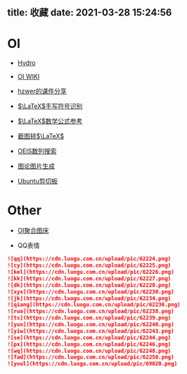 title: 收藏
date: 2021-03-28 15:24:56
---
# OI

- [Hydro](https://hydro.org.cn)
- [OI WIKI](https://oi-wiki.org)
- [hzwer的课件分享](https://github.com/hzwer/shareOI)
- [$\LaTeX$手写符号识别](http://detexify.kirelabs.org/classify.html)
- [$\LaTeX$数学公式参考](http://www.mohu.org/info/symbols/symbols.htm)

- [截图转$\LaTeX$](https://mathpix.com/)

- [OEIS数列搜索](https://oeis.org/)
- [图论图片生成](https://csacademy.com/app/graph_editor/)
- [Ubuntu剪切板](https://paste.ubuntu.com/)

# Other

- [OI聚合图床](https://p.oier.tk/)

- QQ表情

```markdown
![qq](https://cdn.luogu.com.cn/upload/pic/62224.png)
![cy](https://cdn.luogu.com.cn/upload/pic/62225.png)
![kel](https://cdn.luogu.com.cn/upload/pic/62226.png)
![kk](https://cdn.luogu.com.cn/upload/pic/62227.png)
![dk](https://cdn.luogu.com.cn/upload/pic/62228.png)
![xyx](https://cdn.luogu.com.cn/upload/pic/62230.png)
![jk](https://cdn.luogu.com.cn/upload/pic/62234.png)
![qiang](https://cdn.luogu.com.cn/upload/pic/62236.png)
![ruo](https://cdn.luogu.com.cn/upload/pic/62238.png)
![ts](https://cdn.luogu.com.cn/upload/pic/62239.png)
![yun](https://cdn.luogu.com.cn/upload/pic/62240.png)
![yiw](https://cdn.luogu.com.cn/upload/pic/62243.png)
![se](https://cdn.luogu.com.cn/upload/pic/62244.png)
![px](https://cdn.luogu.com.cn/upload/pic/62246.png)
![wq](https://cdn.luogu.com.cn/upload/pic/62248.png)
![fad](https://cdn.luogu.com.cn/upload/pic/62250.png)
![youl](https://cdn.luogu.com.cn/upload/pic/69020.png)
```